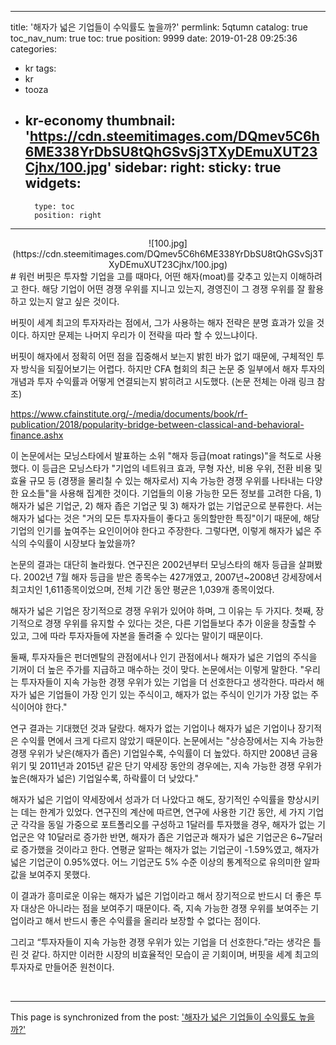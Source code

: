 
---
title: '해자가 넓은 기업들이 수익률도 높을까?'
permlink: 5qtumn
catalog: true
toc_nav_num: true
toc: true
position: 9999
date: 2019-01-28 09:25:36
categories:
- kr
tags:
- kr
- tooza
- kr-economy
thumbnail: 'https://cdn.steemitimages.com/DQmev5C6h6ME338YrDbSU8tQhGSvSj3TXyDEmuXUT23Cjhx/100.jpg'
sidebar:
    right:
        sticky: true
widgets:
    -
        type: toc
        position: right
---


<center>
![100.jpg](https://cdn.steemitimages.com/DQmev5C6h6ME338YrDbSU8tQhGSvSj3TXyDEmuXUT23Cjhx/100.jpg)
</center>
#
워런 버핏은 투자할 기업을 고를 때마다, 어떤 해자(moat)를 갖추고 있는지 이해하려고 한다. 해당 기업이 어떤 경쟁 우위를 지니고 있는지, 경영진이 그 경쟁 우위를 잘 활용하고 있는지 알고 싶은 것이다.

​버핏이 세계 최고의 투자자라는 점에서, 그가 사용하는 해자 전략은 분명 효과가 있을 것이다. 하지만 문제는 나머지 우리가 이 전략을 따라 할 수 있느냐이다.

​버핏이 해자에서 정확히 어떤 점을 집중해서 보는지 밝힌 바가 없기 때문에, 구체적인 투자 방식을 되짚어보기는 어렵다. 하지만 CFA 협회의 최근 논문 중 일부에서 해자 투자의 개념과 투자 수익률과 어떻게 연결되는지 밝히려고 시도했다. (논문 전체는 아래 링크 참조)

https://www.cfainstitute.org/-/media/documents/book/rf-publication/2018/popularity-bridge-between-classical-and-behavioral-finance.ashx

​이 논문에서는 모닝스타에서 발표하는 소위 "해자 등급(moat ratings)"을 척도로 사용했다. 이 등급은 모닝스타가 "기업의 네트워크 효과, 무형 자산, 비용 우위, 전환 비용 및 효율 규모 등 (경쟁을 물리칠 수 있는 해자로서) 지속 가능한 경쟁 우위를 나타내는 다양한 요소들"을 사용해 집계한 것이다. 기업들의 이용 가능한 모든 정보를 고려한 다음, 1) 해자가 넓은 기업군, 2) 해자 좁은 기업군 및 3) 해자가 없는 기업군으로 분류한다. 서는 해자가 넓다는 것은 "거의 모든 투자자들이 좋다고 동의할만한 특징"이기 때문에, 해당 기업의 인기를 높여주는 요인이어야 한다고 주장한다. 그렇다면, 이렇게 해자가 넓은 주식의 수익률이 시장보다 높았을까?

논문의 결과는 대단히 놀라웠다. 연구진은 2002년부터 모닝스타의 해자 등급을 살펴봤다. 2002년 7월 해자 등급을 받은 종목수는 427개였고, 2007년~2008년 강세장에서 최고치인 1,611종목이었으며, 전체 기간 동안 평균은 1,039개 종목이었다.

​해자가 넓은 기업은 장기적으로 경쟁 우위가 있어야 하며, 그 이유는 두 가지다. 첫째, 장기적으로 경쟁 우위를 유지할 수 있다는 것은, 다른 기업들보다 추가 이윤을 창출할 수 있고, 그에 따라 투자자들에 자본을 돌려줄 수 있다는 말이기 때문이다.

​둘째, 투자자들은 펀더멘탈의 관점에서나 인기 관점에서나 해자가 넓은 기업의 주식을 기꺼이 더 높은 주가를 지급하고 매수하는 것이 맞다. 논문에서는 이렇게 말한다. "우리는 투자자들이 지속 가능한 경쟁 우위가 있는 기업을 더 선호한다고 생각한다. 따라서 해자가 넓은 기업들이 가장 인기 있는 주식이고, 해자가 없는 주식이 인기가 가장 없는 주식이어야 한다."

​연구 결과는 기대했던 것과 달랐다. 해자가 없는 기업이나 해자가 넓은 기업이나 장기적은 수익률 면에서 크게 다르지 않았기 때문이다. 논문에서는 "상승장에서는 지속 가능한 경쟁 우위가 낮은(해자가 좁은) 기업일수록, 수익률이 더 높았다. 하지만 2008년 금융 위기 및 2011년과 2015년 같은 단기 약세장 동안의 경우에는, 지속 가능한 경쟁 우위가 높은(해자가 넓은) 기업일수록, 하락률이 더 낮았다."

​해자가 넓은 기업이 약세장에서 성과가 더 나았다고 해도, 장기적인 수익률을 향상시키는 데는 한계가 있었다. 연구진의 계산에 따르면, 연구에 사용한 기간 동안, 세 가지 기업군 각각을 동일 가중으로 포트폴리오를 구성하고 1달러를 투자했을 경우, 해자가 없는 기업군은 약 10달러로 증가한 반면, 해자가 좁은 기업군과 해자가 넓은 기업군은 6~7달러로 증가했을 것이라고 한다. 연평균 알파는 해자가 없는 기업군이 -1.59%였고, 해자가 넓은 기업군이 0.95%였다. 어느 기업군도 5% 수준 이상의 통계적으로 유의미한 알파값을 보여주지 못했다.

​이 결과가 흥미로운 이유는 해자가 넓은 기업이라고 해서 장기적으로 반드시 더 좋은 투자 대상은 아니라는 점을 보여주기 때문이다. 즉, 지속 가능한 경쟁 우위를 보여주는 기업이라고 해서 반드시 좋은 수익률을 올리라 보장할 수 없다는 점이다.

​그리고 “투자자들이 지속 가능한 경쟁 우위가 있는 기업을 더 선호한다.”라는 생각은 틀린 것 같다. 하지만 이러한 시장의 비효율적인 모습이 곧 기회이며, 버핏을 세계 최고의 투자자로 만들어준 원천이다.

​

- - -

This page is synchronized from the post: ['해자가 넓은 기업들이 수익률도 높을까?'](https://steemit.com/@pius.pius/5qtumn)
